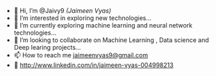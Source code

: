 - 👋 Hi, I’m @Jaivy9 *(Jaimeen Vyas)*
- 👀 I’m interested in exploring new technologies...
- 🌱 I’m currently exploring machine learning and neural network technologies...
- 💞️ I’m looking to collaborate on Machine Learning , Data science and Deep learing projects...
- 📫 How to reach me jaimeenvyas9@gmail.com
- 🔗 http://www.linkedin.com/in/jaimeen-vyas-004998213

<!---
Jaivy9/Jaivy9 is a ✨ special ✨ repository because its `README.md` (this file) appears on your GitHub profile.
You can click the Preview link to take a look at your changes.
--->
